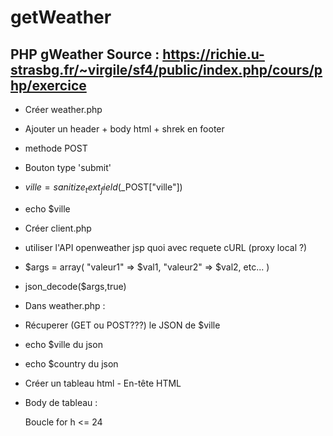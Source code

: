 # getWeather
PHP gWeather
Source : https://richie.u-strasbg.fr/~virgile/sf4/public/index.php/cours/php/exercice
----------------------------------------------------------------------------------------
 - Créer weather.php
 - Ajouter un header + body html + shrek en footer
 - <form> methode POST
 - Bouton type 'submit' 
 - $ville = sanitize_text_field($_POST["ville"])
 - echo $ville
- Créer client.php
- utiliser l'API openweather jsp quoi avec requete cURL (proxy local ?)
- $args = array( "valeur1" => $val1, "valeur2" => $val2, etc... )
- json_decode($args,true)
- Dans weather.php : <?php include 'client.php';?>
- Récuperer (GET ou POST???) le JSON de $ville
- echo $ville  du json
- echo $country du json
- Créer un tableau html - En-tête HTML
- Body de tableau :
  
  Boucle for h <= 24
<?php
$json = '{"ville":$ville,"country":$country, "créneau":$creneau, "prévision":$prevision, "temp.maxC":$tempmaxC, "temp.minC":$tempminC, "temp.maxF":$tempmaxF, "temp.minF":$tempminF}'; // Calcul maths pour C° en F°

var_dump(json_decode($json));
var_dump(json_decode($json, true));

?>
